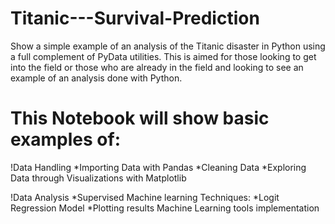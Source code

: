 # Titanic---Survival-Prediction
Show a simple example of an analysis of the Titanic disaster in Python using a full complement of PyData utilities. This is aimed for those looking to get into the field or those who are already in the field and looking to see an example of an analysis done with Python.

# This Notebook will show basic examples of:
!Data Handling
*Importing Data with Pandas
*Cleaning Data
*Exploring Data through Visualizations with Matplotlib

!Data Analysis
*Supervised Machine learning Techniques:
*Logit Regression Model
*Plotting results
Machine Learning tools implementation
